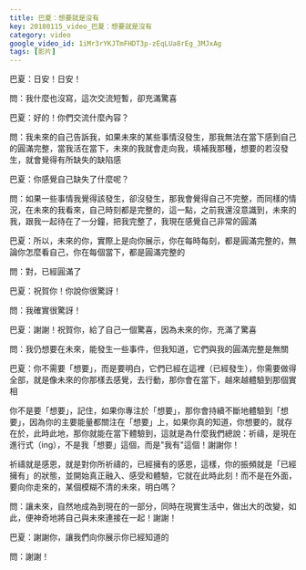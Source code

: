 ```yaml
---
title: 巴夏：想要就是沒有
key: 20180115_video_巴夏：想要就是沒有
category: video
google_video_id: 1iMr3rYKJTmFHDT3p-zEqLUa8rEg_3MJxAg
tags: [影片]
---
```


巴夏：日安！日安！

問：我什麼也沒寫，這次交流短暫，卻充滿驚喜

巴夏：好的！你們交流什麼內容？

問：我未來的自己告訴我，如果未來的某些事情沒發生，那我無法在當下感到自己的圓滿完整，當我活在當下，未來的我就會走向我，填補我那種，想要的若沒發生，就會覺得有所缺失的缺陷感

巴夏：你感覺自己缺失了什麼呢？

問：如果一些事情我覺得該發生，卻沒發生，那我會覺得自己不完整，而同樣的情況，在未來的我看來，自己時刻都是完整的，這一點，之前我還沒意識到，未來的我，跟我一起待在了一分鐘，把我完整了，我現在感覺自己非常的圓滿

巴夏：所以，未來的你，實際上是向你展示，你在每時每刻，都是圓滿完整的，無論你怎麼看自己，你在每個當下，都是圓滿完整的

問：對，已經圓滿了

巴夏：祝賀你！你說你很驚訝！

問：我確實很驚訝！

巴夏：謝謝！祝賀你，給了自己一個驚喜，因為未來的你，充滿了驚喜

問：我仍想要在未來，能發生一些事件，但我知道，它們與我的圓滿完整是無關

巴夏：你不需要「想要」，而是要明白，它們已經在這裡（已經發生），你需要做得全部，就是像未來的你那樣去感覺，去行動，那你會在當下，越來越體驗到那個實相

你不是要「想要」，記住，如果你專注於「想要」，那你會持續不斷地體驗到「想要」，因為你的主要能量都關注在「想要」上，如果你真的知道，你想要的，就存在於，此時此地，那你就能在當下體驗到，這就是為什麼我們總說：祈禱，是現在進行式（ing），不是我「想要」這個，而是"我有"這個！謝謝你！

祈禱就是感恩，就是對你所祈禱的，已經擁有的感恩，這樣，你的振頻就是「已經擁有」的狀態，並開始真正融入、感受和體驗，它就在此時此刻！而不是在外面，要向你走來的，某個模糊不清的未來，明白嗎？

問：讓未來，自然地成為到現在的一部分，同時在現實生活中，做出大的改變，如此，便神奇地將自己與未來連接在一起！謝謝！

巴夏：謝謝你，讓我們向你展示你已經知道的

問：謝謝！
